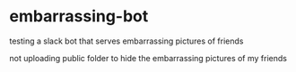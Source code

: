 # embarrassing-bot
testing a slack bot that serves embarrassing pictures of friends

not uploading public folder to hide the embarrassing pictures of my friends
